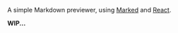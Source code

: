 A simple Markdown previewer, using [Marked](https://marked.js.org/) and [React](https://reactjs.org).

__WIP...__